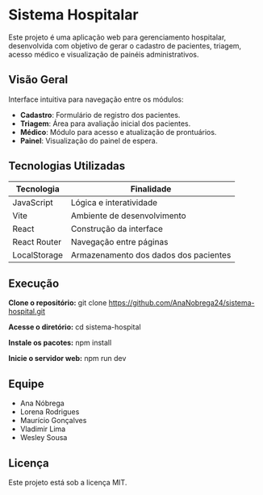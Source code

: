 #  Sistema Hospitalar

Este projeto é uma aplicação web para gerenciamento hospitalar, desenvolvida com objetivo de gerar o cadastro de pacientes, triagem, acesso médico e visualização de painéis administrativos.

## Visão Geral

Interface intuitiva para navegação entre os módulos:
- **Cadastro**: Formulário de registro dos pacientes.
- **Triagem**: Área para avaliação inicial dos pacientes.
- **Médico**:  Módulo para acesso e atualização de prontuários.
- **Painel**:  Visualização do painel de espera.

## Tecnologias Utilizadas

| Tecnologia     | Finalidade                               |
|----------------|------------------------------------------|
| JavaScript     | Lógica e interatividade                  |
| Vite           | Ambiente de desenvolvimento              |
| React          | Construção da interface                  |
| React Router   | Navegação entre páginas                  |
| LocalStorage   | Armazenamento dos dados dos pacientes    | 

## Execução

 **Clone o repositório:**
  git clone https://github.com/AnaNobrega24/sistema-hospital.git

 **Acesse o diretório:**
  cd sistema-hospital
   
 **Instale os pacotes:**
  npm install

 **Inicie o servidor web:**
  npm run dev

## Equipe

- Ana Nóbrega
- Lorena Rodrigues
- Maurício Gonçalves
- Vladimir Lima
- Wesley Sousa


## Licença

Este projeto está sob a licença MIT. 





